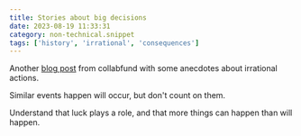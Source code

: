 ```yaml
---
title: Stories about big decisions
date: 2023-08-19 11:33:31
category: non-technical.snippet
tags: ['history', 'irrational', 'consequences']
---
```


Another [blog post](https://collabfund.com/blog/a-few-stories-about-big-decisions/) from collabfund
with some anecdotes about irrational actions.

Similar events happen will occur, but don't count on them.

Understand that luck plays a role, and that more things can happen than will happen.
